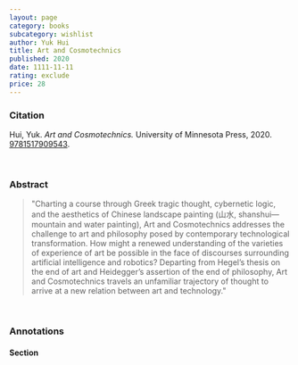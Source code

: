 ```yaml
---
layout: page
category: books
subcategory: wishlist
author: Yuk Hui
title: Art and Cosmotechnics
published: 2020
date: 1111-11-11
rating: exclude
price: 28
---
```


### Citation

Hui, Yuk. *Art and Cosmotechnics.* University of Minnesota Press, 2020. [9781517909543](https://www.upress.umn.edu/book-division/books/art-and-cosmotechnics).

<br>

### Abstract

> "Charting a course through Greek tragic thought, cybernetic logic, and the aesthetics of Chinese landscape painting (山水, shanshui— mountain and water painting), Art and Cosmotechnics addresses the challenge to art and philosophy posed by contemporary technological transformation. How might a renewed understanding of the varieties of experience of art be possible in the face of discourses surrounding artificial intelligence and robotics? Departing from Hegel’s thesis on the end of art and Heidegger’s assertion of the end of philosophy, Art and Cosmotechnics travels an unfamiliar trajectory of thought to arrive at a new relation between art and technology."

<br>

### Annotations

#### Section

<br>
